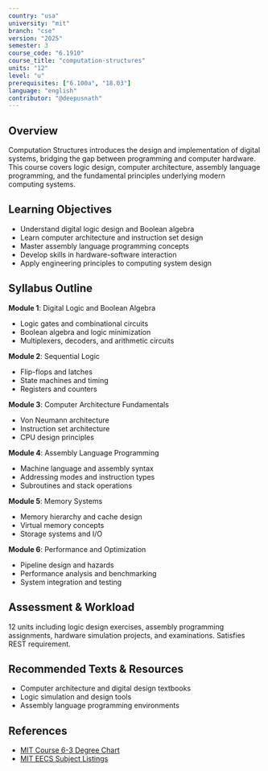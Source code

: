 ```yaml
---
country: "usa"
university: "mit"
branch: "cse"
version: "2025"
semester: 3
course_code: "6.1910"
course_title: "computation-structures"
units: "12"
level: "u"
prerequisites: ["6.100a", "18.03"]
language: "english"
contributor: "@deepusnath"
---
```


## Overview

Computation Structures introduces the design and implementation of digital systems, bridging the gap between programming and computer hardware. This course covers logic design, computer architecture, assembly language programming, and the fundamental principles underlying modern computing systems.

## Learning Objectives

- Understand digital logic design and Boolean algebra
- Learn computer architecture and instruction set design
- Master assembly language programming concepts
- Develop skills in hardware-software interaction
- Apply engineering principles to computing system design

## Syllabus Outline

**Module 1**: Digital Logic and Boolean Algebra
- Logic gates and combinational circuits
- Boolean algebra and logic minimization
- Multiplexers, decoders, and arithmetic circuits

**Module 2**: Sequential Logic
- Flip-flops and latches
- State machines and timing
- Registers and counters

**Module 3**: Computer Architecture Fundamentals
- Von Neumann architecture
- Instruction set architecture
- CPU design principles

**Module 4**: Assembly Language Programming
- Machine language and assembly syntax
- Addressing modes and instruction types
- Subroutines and stack operations

**Module 5**: Memory Systems
- Memory hierarchy and cache design
- Virtual memory concepts
- Storage systems and I/O

**Module 6**: Performance and Optimization
- Pipeline design and hazards
- Performance analysis and benchmarking
- System integration and testing

## Assessment & Workload

12 units including logic design exercises, assembly programming assignments, hardware simulation projects, and examinations. Satisfies REST requirement.

## Recommended Texts & Resources

- Computer architecture and digital design textbooks
- Logic simulation and design tools
- Assembly language programming environments

## References

- [MIT Course 6-3 Degree Chart](https://catalog.mit.edu/degree-charts/computer-science-engineering-course-6-3/)
- [MIT EECS Subject Listings](https://catalog.mit.edu/subjects/6/)
